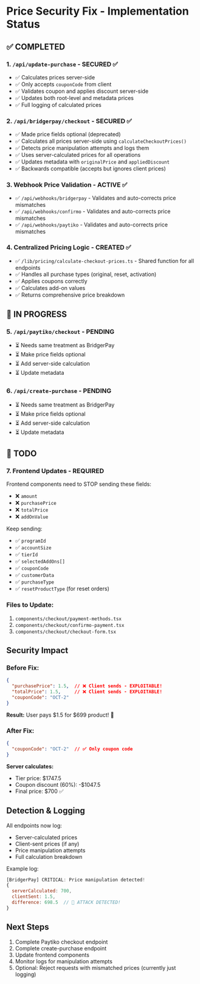 # Price Security Fix - Implementation Status

## ✅ COMPLETED

### 1. `/api/update-purchase` - SECURED ✅
- ✅ Calculates prices server-side
- ✅ Only accepts `couponCode` from client
- ✅ Validates coupon and applies discount server-side
- ✅ Updates both root-level and metadata prices
- ✅ Full logging of calculated prices

### 2. `/api/bridgerpay/checkout` - SECURED ✅
- ✅ Made price fields optional (deprecated)
- ✅ Calculates all prices server-side using `calculateCheckoutPrices()`
- ✅ Detects price manipulation attempts and logs them
- ✅ Uses server-calculated prices for all operations
- ✅ Updates metadata with `originalPrice` and `appliedDiscount`
- ✅ Backwards compatible (accepts but ignores client prices)

### 3. Webhook Price Validation - ACTIVE ✅
- ✅ `/api/webhooks/bridgerpay` - Validates and auto-corrects price mismatches
- ✅ `/api/webhooks/confirmo` - Validates and auto-corrects price mismatches
- ✅ `/api/webhooks/paytiko` - Validates and auto-corrects price mismatches

### 4. Centralized Pricing Logic - CREATED ✅
- ✅ `/lib/pricing/calculate-checkout-prices.ts` - Shared function for all endpoints
- ✅ Handles all purchase types (original, reset, activation)
- ✅ Applies coupons correctly
- ✅ Calculates add-on values
- ✅ Returns comprehensive price breakdown

## 🔄 IN PROGRESS

### 5. `/api/paytiko/checkout` - PENDING
- ⏳ Needs same treatment as BridgerPay
- ⏳ Make price fields optional
- ⏳ Add server-side calculation
- ⏳ Update metadata

### 6. `/api/create-purchase` - PENDING
- ⏳ Needs same treatment as BridgerPay
- ⏳ Make price fields optional
- ⏳ Add server-side calculation
- ⏳ Update metadata

## 📝 TODO

### 7. Frontend Updates - REQUIRED
Frontend components need to STOP sending these fields:
- ❌ `amount`
- ❌ `purchasePrice`  
- ❌ `totalPrice`
- ❌ `addOnValue`

Keep sending:
- ✅ `programId`
- ✅ `accountSize`
- ✅ `tierId`
- ✅ `selectedAddOns[]`
- ✅ `couponCode`
- ✅ `customerData`
- ✅ `purchaseType`
- ✅ `resetProductType` (for reset orders)

### Files to Update:
1. `components/checkout/payment-methods.tsx`
2. `components/checkout/confirmo-payment.tsx`
3. `components/checkout/checkout-form.tsx`

## Security Impact

### Before Fix:
```json
{
  "purchasePrice": 1.5,  // ❌ Client sends - EXPLOITABLE!
  "totalPrice": 1.5,     // ❌ Client sends - EXPLOITABLE!
  "couponCode": "OCT-2"
}
```
**Result:** User pays $1.5 for $699 product! 💸

### After Fix:
```json
{
  "couponCode": "OCT-2"  // ✅ Only coupon code
}
```
**Server calculates:**
- Tier price: $1747.5
- Coupon discount (60%): -$1047.5
- Final price: $700 ✅

## Detection & Logging

All endpoints now log:
- Server-calculated prices
- Client-sent prices (if any)
- Price manipulation attempts
- Full calculation breakdown

Example log:
```javascript
[BridgerPay] CRITICAL: Price manipulation detected!
{
  serverCalculated: 700,
  clientSent: 1.5,
  difference: 698.5  // 🚨 ATTACK DETECTED!
}
```

## Next Steps

1. Complete Paytiko checkout endpoint
2. Complete create-purchase endpoint
3. Update frontend components
4. Monitor logs for manipulation attempts
5. Optional: Reject requests with mismatched prices (currently just logging)

